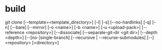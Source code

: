 # build
git clone [--template=&lt;template_directory>] [-l] [-s] [--no-hardlinks] [-q] [-n] [--bare] [--mirror] [-o &lt;name>] [-b &lt;name>] [-u &lt;upload-pack>] [--reference &lt;repository>] [--dissociate] [--separate-git-dir &lt;git dir>] [--depth &lt;depth>] [--[no-]single-branch] [--recursive | --recurse-submodules] [--] &lt;repository> [&lt;directory>]
